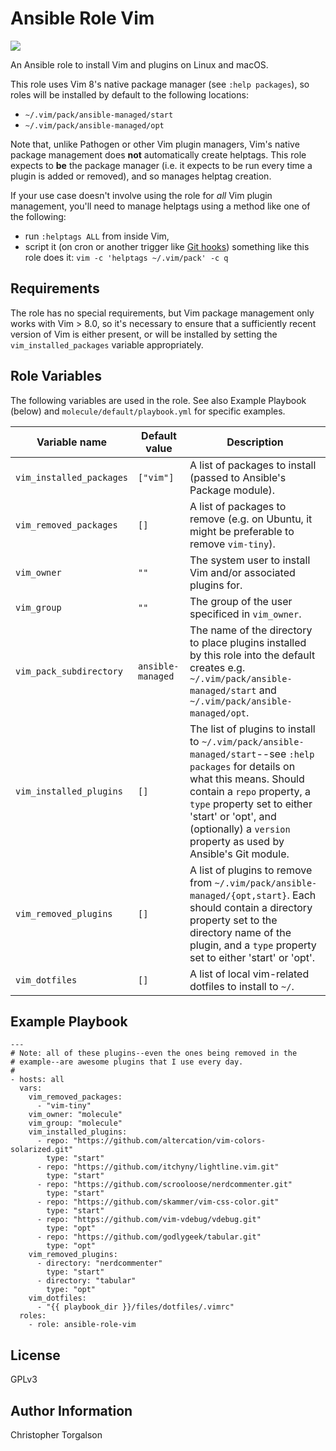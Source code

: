 # Ansible Role Vim

![](https://github.com/ctorgalson/ansible-role-vim/workflows/Molecule%20Test/badge.svg)

An Ansible role to install Vim and plugins on Linux and macOS.

This role uses Vim 8's native package manager (see `:help packages`), so roles
will be installed by default to the following locations:

- `~/.vim/pack/ansible-managed/start`
- `~/.vim/pack/ansible-managed/opt`

Note that, unlike Pathogen or other Vim plugin managers, Vim's native package
management does **not** automatically create helptags. This role expects to
**be** the package manager (i.e. it expects to be run every time a plugin is
added or removed), and so manages helptag creation.

If your use case doesn't involve using the role for _all_ Vim plugin management,
you'll need to manage helptags using a method like one of the following:

- run `:helptags ALL` from inside Vim,
- script it (on cron or another trigger like [Git hooks](https://tbaggery.com/2011/08/08/effortless-ctags-with-git.html))
  something like this role does it: `vim -c 'helptags ~/.vim/pack' -c q`

## Requirements

The role has no special requirements, but Vim package management only
works with Vim > 8.0, so it's necessary to ensure that a sufficiently
recent version of Vim is either present, or will be installed by setting
the `vim_installed_packages` variable appropriately.

## Role Variables

The following variables are used in the role. See also Example Playbook
(below) and `molecule/default/playbook.yml` for specific examples.

| Variable name | Default value | Description |
|---------------|---------------|-------------|
| `vim_installed_packages`      | `["vim"]`         | A list of packages to install (passed to Ansible's Package module). |
| `vim_removed_packages`        | `[]`              | A list of packages to remove (e.g. on Ubuntu, it might be preferable to remove `vim-tiny`). |
| `vim_owner`                   | `""`              | The system user to install Vim and/or associated plugins for. |
| `vim_group`                   | `""`              | The group of the user specificed in `vim_owner`. |
| `vim_pack_subdirectory`       | `ansible-managed` | The name of the directory to place plugins installed by this role into the default creates e.g. `~/.vim/pack/ansible-managed/start` and `~/.vim/pack/ansible-managed/opt`. |
| `vim_installed_plugins`       | `[]`              | The list of plugins to install to `~/.vim/pack/ansible-managed/start`--see `:help packages` for details on what this means. Should contain a `repo` property, a `type` property set to either 'start' or 'opt', and (optionally) a `version` property as used by Ansible's Git module. |
| `vim_removed_plugins`         | `[]`              | A list of plugins to remove from `~/.vim/pack/ansible-managed/{opt,start}`. Each should contain a directory property set to the directory name of the plugin, and a `type` property set to either 'start' or 'opt'. |
| `vim_dotfiles`                | `[]`              | A list of local vim-related dotfiles to install to `~/`. |

## Example Playbook

    ---
    # Note: all of these plugins--even the ones being removed in the
    # example--are awesome plugins that I use every day.
    #
    - hosts: all
      vars:
        vim_removed_packages:
          - "vim-tiny"
        vim_owner: "molecule"
        vim_group: "molecule"
        vim_installed_plugins:
          - repo: "https://github.com/altercation/vim-colors-solarized.git"
            type: "start"
          - repo: "https://github.com/itchyny/lightline.vim.git"
            type: "start"
          - repo: "https://github.com/scrooloose/nerdcommenter.git"
            type: "start"
          - repo: "https://github.com/skammer/vim-css-color.git"
            type: "start"
          - repo: "https://github.com/vim-vdebug/vdebug.git"
            type: "opt"
          - repo: "https://github.com/godlygeek/tabular.git"
            type: "opt"
        vim_removed_plugins:
          - directory: "nerdcommenter"
            type: "start"
          - directory: "tabular"
            type: "opt"
        vim_dotfiles:
          - "{{ playbook_dir }}/files/dotfiles/.vimrc"
      roles:
        - role: ansible-role-vim

## License

GPLv3

## Author Information

Christopher Torgalson
